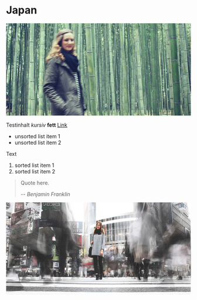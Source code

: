 # Japan

![alt text](./img_01.jpg)

Testinhalt *kursiv* **fett** [Link](http://alexanderkehr.de)
- unsorted list item 1
- unsorted list item 2

Text
1. sorted list item 1
1. sorted list item 2

> Quote here.
>
> -- <cite>Benjamin Franklin</cite>

![alt text](./img_02.jpg)
